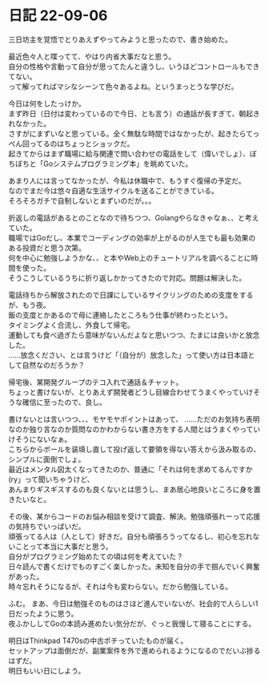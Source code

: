 # 日記 22-09-06
三日坊主を覚悟でとりあえずやってみようと思ったので、書き始めた。  

最近色々人と喋ってて、やはり内省大事だなと思う。  
自分の性格や言動って自分が思ってたんと違うし、いうほどコントロールもできてない。  
って解ってればマシなシーンて色々あるよね。というまっとうな学びだ。  

今日は何をしたっけか。  
まず昨日（日付は変わっているので今日、とも言う）の通話が長すぎて、朝起きれなかった。  
さすがにまずいなと思っている。全く無駄な時間ではなかったが、起きたらてっぺん回ってるのはちょっとショックだ。  
起きてからはまず職場に給与関連で問い合わせの電話をして（偉いでしょ）、ぼちぼちと「Goシステムプログラミング本」を眺めていた。  

あまり人には言ってなかったが、今私は休職中で、もうすぐ復帰の予定だ。  
なのでまだ今は悠々自適な生活サイクルを送ることができている。  
そろそろガチで自制しないとまずいのだが。。。

折返しの電話があるとのことなので待ちつつ、Golangやらなきゃなぁ、、と考えていた。  
職場ではGoだし、本業でコーディングの効率が上がるのが人生でも最も効果のある投資だと思う次第。  
何を中心に勉強しようかな、、と本やWeb上のチュートリアルを調べることに時間を使った。  
そうこうしているうちに折り返しかかってきたので対応。問題は解決した。  

電話待ちから解放されたので日課にしているサイクリングのための支度をするが、もう夜。  
飯の支度とかあるので母に連絡したところもう仕事が終わったという。  
タイミングよく合流し、外食して帰宅。  
運動しても食べ過ぎたら意味がないんだよなと思いつつ、たまには良いかと放念した。  
……放念ください、とは言うけど「（自分が）放念した」って使い方は日本語として自然なのだろうか？  

帰宅後、某開発グループのテコ入れで通話＆チャット。  
ちょっと書けないが、とりあえず開発者どうし目線合わせてうまくやっていけそうな確信に至ったので、良し。  

書けないとは言いつつ、、、モヤモヤポイントはあって、
……ただのお気持ち表明なのか独り言なのか質問なのかわからない書き方をする人間とはうまくやっていけそうにないなぁ。  
こちらからボールを装填し直して投げ返して要領を得ない答えから汲み取るの、シンプルに面倒でしょ。  
最近はメンタル図太くなってきたのか、普通に「それは何を求めてるんですか(ry」って聞いちゃうけど、  
あんまりギスギスするのも良くないとは思うし、まあ居心地良いところに身を置きたいなと。  

その後、某からコードのお悩み相談を受けて調査、解決。勉強頑張れーって応援の気持ちでいっぱいだ。  
頑張ってる人は（人として）好きだ。自分も頑張ろうってなるし、初心を忘れないことって本当に大事だと思う。  
自分がプログラミング始めたての頃は何を考えていた？  
日々読んで書くだけでものすごく楽しかった。未知を自分の手で掴んでいく興奮があった。  
時々忘れそうになるが、それは今も変わらない。だから勉強している。  

ふむ。
まあ、今日は勉強そのものはさほど進んでいないが、社会的で人らしい1日だったように思う。  
夜ふかししてGoの本読み進めたい気分だが、ぐっと我慢して寝ることにする。  

明日はThinkpad T470sの中古ポチっていたものが届く。  
セットアップは面倒だが、副業案件を外で進められるようになるのでだいぶ捗るはずだ。  
明日もいい日にしよう。  
